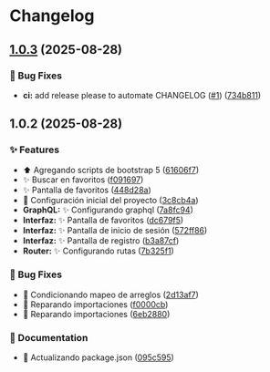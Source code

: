 # Changelog

## [1.0.3](https://github.com/dorixdev/star-wars-ships/compare/v1.0.2...v1.0.3) (2025-08-28)


### 🐛 Bug Fixes

* **ci:** add release please to automate CHANGELOG ([#1](https://github.com/dorixdev/star-wars-ships/issues/1)) ([734b811](https://github.com/dorixdev/star-wars-ships/commit/734b811f767eb01bee716c71307717d0cdb97015))

## 1.0.2 (2025-08-28)

### ✨ Features

- :arrow_up: Agregando scripts de bootstrap 5 ([61606f7](https://github.com/dorixdev/star-wars-ships/commit/61606f73676253bf6c665532b504ab89cf8711b3))
- :sparkles: Buscar en favoritos ([f091697](https://github.com/dorixdev/star-wars-ships/commit/f0916979a18e9bb2ae38b1c6c0e132ff2976d971))
- :sparkles: Pantalla de favoritos ([448d28a](https://github.com/dorixdev/star-wars-ships/commit/448d28a666e6db5804d161b3f7c9d457e91797fe))
- :tada: Configuración inicial del proyecto ([3c8cb4a](https://github.com/dorixdev/star-wars-ships/commit/3c8cb4a5d2c188a993ddcead7f249d4c120ddc07))
- **GraphQL:** :sparkles: Configurando graphql ([7a8fc94](https://github.com/dorixdev/star-wars-ships/commit/7a8fc94d11456bdab381f17d02b6d78a933fafa6))
- **Interfaz:** :sparkles: Pantalla de favoritos ([dc679f5](https://github.com/dorixdev/star-wars-ships/commit/dc679f5e218817a82d2a13572060a41498b2f375))
- **Interfaz:** :sparkles: Pantalla de inicio de sesión ([572ff86](https://github.com/dorixdev/star-wars-ships/commit/572ff869a98433597863ddfc7a73c9d49f4fe9a4))
- **Interfaz:** :sparkles: Pantalla de registro ([b3a87cf](https://github.com/dorixdev/star-wars-ships/commit/b3a87cf0d602481a502371b457a978ef940b9165))
- **Router:** :sparkles: Configurando rutas ([7b325f1](https://github.com/dorixdev/star-wars-ships/commit/7b325f11d11d5fe168d65cda7d8df3fa410f3481))

### 🐛 Bug Fixes

- :bug: Condicionando mapeo de arreglos ([2d13af7](https://github.com/dorixdev/star-wars-ships/commit/2d13af76f31910fb1f1b7dbb0605a959be65aa85))
- :bug: Reparando importaciones ([f0000cb](https://github.com/dorixdev/star-wars-ships/commit/f0000cbccba44bbd3d21a6854337713fe6cf0ec4))
- :rotating_light: Reparando importaciones ([6eb2880](https://github.com/dorixdev/star-wars-ships/commit/6eb2880bba27b884759fb90c8a7f9cd5928b292b))

### 📝 Documentation

- :memo: Actualizando package.json ([095c595](https://github.com/dorixdev/star-wars-ships/commit/095c59514770faff442e70e0e948056184aa7e0e))
